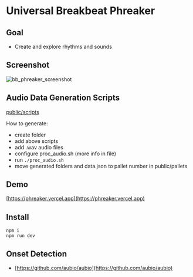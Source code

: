 # Universal Breakbeat Phreaker

## Goal

- Create and explore rhythms and sounds

## Screenshot

![bb_phreaker_screenshot](https://github.com/tboie/universal_breakbeat_phreaker/assets/26150152/c79184ba-2f4a-4124-8e31-b180ddba3100)

## Audio Data Generation Scripts

[public/scripts](https://github.com/tboie/universal_breakbeat_phreaker/tree/main/public/scripts)

How to generate:

- create folder
- add above scripts
- add .wav audio files
- configure proc_audio.sh (more info in file)
- run `./proc_audio.sh`
- move generated folders and data.json to pallet number in public/pallets

## Demo

[https://phreaker.vercel.app](https://phreaker.vercel.app)

## Install

```
npm i
npm run dev
```

## Onset Detection

- [https://github.com/aubio/aubio](https://github.com/aubio/aubio)
